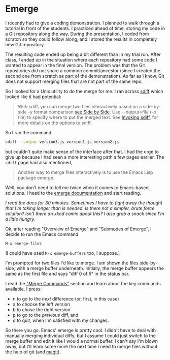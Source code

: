 Emerge
======

I recently had to give a coding demonstration. I planned to walk
through a tutorial in front of the students. I practiced ahead of
time, storing my code in a Git repository along the way. During the
presentation, I coded from scratch so they could follow along, and I
stored the results in completely new Git repository.

The resulting code ended up being a bit different than in my trial
run. After class, I ended up in the situation where each repository
had some code I wanted to appear in the final version.  The problem
was that the Git repositories did not share a common commit/ancestor
(since I created the second one from scratch as part of the
demonstration). As far as I know, Git does not support merging files
that are not part of the same repo.

So I looked for a Unix utility to do the merge for me. I ran across
[sdiff](http://www.gnu.org/software/diffutils/manual/html_node/Interactive-Merging.html#Interactive-Merging)
which looked like it had potential:

> With sdiff, you can merge two files interactively based on a
side-by-side -y format comparison
[see Side by Side](http://www.gnu.org/software/diffutils/manual/html_node/Side-by-Side.html#Side-by-Side). Use
--output=file (-o file) to specify where to put the merged text. See
[Invoking sdiff](http://www.gnu.org/software/diffutils/manual/html_node/Invoking-sdiff.html#Invoking-sdiff),
for more details on the options to sdiff.

So I ran the command

```sh
sdiff --output version3.js version1.js version2.js
```

but couldn't quite make sense of the interface after that. I had the
urge to give up because I had seen a more interesting path a few pages
earlier. The `sdiff` page had also mentioned,

> Another way to merge files interactively is to use the Emacs Lisp
package emerge.

Well, you don't need to tell me twice when it comes to Emacs-based
solutions. I head to the
[emerge documentation](https://www.gnu.org/software/emacs/manual/html_node/emacs/Emerge.html)
and start reading.

_I read the docs for 30 minutes. Sometimes I have to fight away the
thought that I'm taking longer than is needed.  Is there not a
simpler, brute force solution? Isn't there an xkcd comic about this? I
also grab a snack since I'm a little hungry._

Ok, after reading "Overview of Emerge" and "Submodes of Emerge", I
decide to run the Emacs command

```
M-x emerge-files
```

(I could have used `M-x emerge-buffers` too, I suppose.)

I'm prompted for two files I'd like to merge. I am shown the files
side-by-side, with a merge buffer underneath. Initially, the merge
buffer appears the same as the first file and says "diff 0 of 5" in
the status bar.

I read the
["Merge Commands"](https://www.gnu.org/software/emacs/manual/html_node/emacs/Merge-Commands.html#Merge-Commands)
section and learn about the key commands available. I press:

- <kbd>n</kbd> to go to the _next_ difference (or, first, in this
case)
- <kbd>a</kbd> to choose the left version
- <kbd>b</kbd> to chose the right version
- <kbd>p</kbd> to go to the _previous_ diff, and
- <kbd>q</kbd> to quit,  when I'm satisfied with my changes.

So there you go.  Emacs' emerge is pretty cool. I didn't have to deal
with manually merging individual diffs, but I assume I could just
switch to the merge buffer and edit it like I would a normal buffer. I
can't say I'm blown away, but I'll learn some more the next time I
need to merge files without the help of git (and
[magit](https://github.com/magit/magit)).
